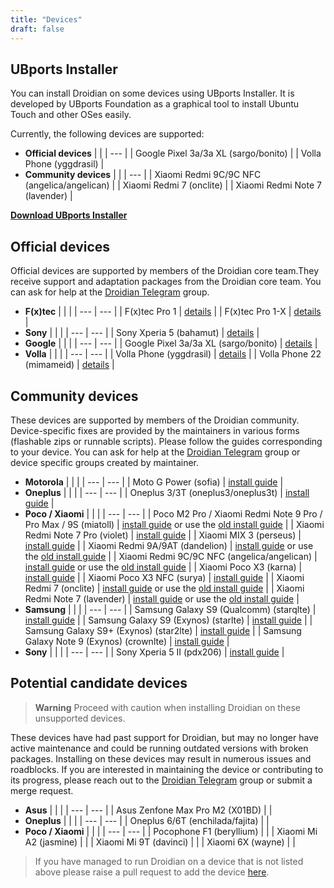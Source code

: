 ```yaml
---
title: "Devices"
draft: false
---
```


## UBports Installer
You can install Droidian on some devices using UBports Installer. It is developed by UBports Foundation as a graphical tool to install Ubuntu Touch and other OSes easily.

Currently, the following devices are supported:

- **Official devices**
    |  |
    | --- |
    | Google Pixel 3a/3a XL (sargo/bonito) |
    | Volla Phone (yggdrasil) |
- **Community devices**
    |  |
    | --- |
    | Xiaomi Redmi 9C/9C NFC (angelica/angelican) |
    | Xiaomi Redmi 7 (onclite) |
    | Xiaomi Redmi Note 7 (lavender) |

**[Download UBports Installer](https://devices.ubuntu-touch.io/installer/)**

## Official devices
Official devices are supported by members of the Droidian core team.They receive support and adaptation packages from the Droidian core team.
You can ask for help at the [Droidian Telegram](https://t.me/DroidianLinux) group.

- **F(x)tec**
    |  |  |
    | --- | --- |
    | F(x)tec Pro 1 | [details](https://github.com/droidian-images/droidian#droidian) |
    | F(x)tec Pro 1-X | [details](https://github.com/droidian-images/droidian#droidian) |
- **Sony**
    |  |  |
    | --- | --- |
    | Sony Xperia 5 (bahamut) | [details](https://github.com/droidian-images/droidian#droidian) |
- **Google**
    |  |  |
    | --- | --- |
    | Google Pixel 3a/3a XL (sargo/bonito) | [details](https://github.com/droidian-images/droidian#droidian) |
- **Volla**
    |  |  |
    | --- | --- |
    | Volla Phone (yggdrasil) | [details](https://github.com/droidian-images/droidian#droidian) |
    | Volla Phone 22 (mimameid) | [details](https://github.com/droidian-images/droidian#droidian) |

## Community devices
These devices are supported by members of the Droidian community. Device-specific fixes are provided by the maintainers in various forms (flashable zips or runnable scripts). Please follow the guides corresponding to your device. You can ask for help at the [Droidian Telegram](https://t.me/droidianlinux) group or device specific groups created by maintainer.
- **Motorola**
    |  |  |
    | --- | --- |
    | Moto G Power (sofia) | [install guide](https://github.com/arpio23/droidian-images) |
- **Oneplus**
    |  |  |
    | --- | --- |
    | Oneplus 3/3T (oneplus3/oneplus3t) | [install guide](https://github.com/Droidian-oneplus3/device-page) |
- **Poco / Xiaomi**
    |  |  |
    | --- | --- |
    | Poco M2 Pro / Xiaomi Redmi Note 9 Pro / Pro Max / 9S (miatoll) | [install guide](https://github.com/miatoll-linux/droidian) or use the [old install guide](/devices/miatoll/) |
    | Xiaomi Redmi Note 7 Pro (violet) | [install guide](/devices/violet/) |
    | Xiaomi MIX 3 (perseus) | [install guide](/devices/perseus/) |
    | Xiaomi Redmi 9A/9AT (dandelion) | [install guide](https://github.com/droidian-mt6765/droidian-images-dandelion) or use the [old install guide](/devices/dandelion/) |
    | Xiaomi Redmi 9C/9C NFC (angelica/angelican) | [install guide](https://github.com/droidian-mt6765/droidian-images-angelica) or use the [old install guide](/devices/angelica/) |
    | Xiaomi Poco X3 (karna) | [install guide](/devices/karna/) |
    | Xiaomi Poco X3 NFC (surya) | [install guide](/devices/surya/) |
    | Xiaomi Redmi 7 (onclite) | [install guide](https://github.com/droidian-onclite/droidian-images) or use the [old install guide](/devices/onclite/) |
    | Xiaomi Redmi Note 7 (lavender) | [install guide](https://github.com/droidian-lavender/droidian-images) or use the [old install guide](/devices/lavender/) |
- **Samsung**
    |  |  |
    | --- | --- |
    | Samsung Galaxy S9 (Qualcomm) (starqlte) | [install guide](https://github.com/droidian-starqlte/droidian-images) |
    | Samsung Galaxy S9 (Exynos) (starlte) | [install guide](/devices/starlte/) |
    | Samsung Galaxy S9+ (Exynos) (star2lte) | [install guide](/devices/star2lte/) |
    | Samsung Galaxy Note 9 (Exynos) (crownlte) | [install guide](/devices/crownlte/) |
- **Sony**
    |  |  |
    | --- | --- |
    | Sony Xperia 5 II (pdx206) | [install guide](https://github.com/PeterCxy/droidian-recipes) |

## Potential candidate devices
> **Warning**
> Proceed with caution when installing Droidian on these unsupported devices.

These devices have had past support for Droidian, but may no longer have active maintenance and could be running outdated versions with broken packages. Installing on these devices may result in numerous issues and roadblocks. 
If you are interested in maintaining the device or contributing to its progress, please reach out to the [Droidian Telegram](https://t.me/DroidianLinux) group or submit a merge request.
- **Asus**
    |  |  |
    | --- | --- |
    | Asus Zenfone Max Pro M2 (X01BD) | |
- **Oneplus**
    |  |  |
    | --- | --- |
    | Oneplus 6/6T (enchilada/fajita) |  |
- **Poco / Xiaomi**
    |  |  |
    | --- | --- |
    | Pocophone F1 (beryllium) | |
    | Xiaomi Mi A2 (jasmine) | |
    | Xiaomi Mi 9T (davinci) | |
    | Xiaomi 6X (wayne) | |


 > If you have managed to run Droidian on a device that is not listed above please raise a pull request to add the device [here](https://github.com/droidian-devices/devices.droidian.org).
